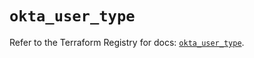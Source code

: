 # `okta_user_type`

Refer to the Terraform Registry for docs: [`okta_user_type`](https://registry.terraform.io/providers/okta/okta/4.16.0/docs/resources/user_type).
